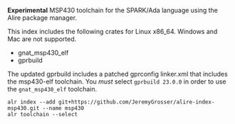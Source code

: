 __Experimental__ MSP430 toolchain for the SPARK/Ada language using the Alire package manager.

This index includes the following crates for Linux x86_64. Windows and Mac are not supported.
 - gnat_msp430_elf
 - gprbuild

The updated gprbuild includes a patched gprconfig linker.xml that includes the msp430-elf toolchain. You *must* select `gprbuild 23.0.0` in order to use the `gnat_msp430_elf` toolchain.

```
alr index --add git+https://github.com/JeremyGrosser/alire-index-msp430.git --name msp430
alr toolchain --select
```
